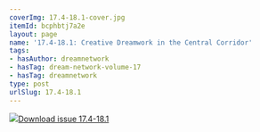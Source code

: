 ```yaml
---
coverImg: 17.4-18.1-cover.jpg
itemId: bcphbtj7a2e
layout: page
name: '17.4-18.1: Creative Dreamwork in the Central Corridor'
tags:
- hasAuthor: dreamnetwork
- hasTag: dream-network-volume-17
- hasTag: dreamnetwork
type: post
urlSlug: 17.4-18.1
---
```

<img class="card-img" src="../images/17.4-18.1-rect.jpg"/><a href="../files/pdfs/Volume_17/17.4-18.1-Dream-Network-Vol-17-No-4-&-18-No-1.pdf" download="">Download issue 17.4-18.1</a>